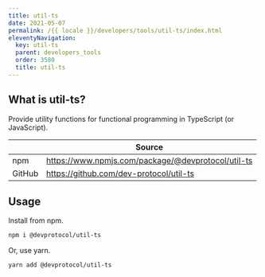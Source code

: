 ```yaml
---
title: util-ts
date: 2021-05-07
permalink: /{{ locale }}/developers/tools/util-ts/index.html
eleventyNavigation:
  key: util-ts
  parent: developers_tools
  order: 3580
  title: util-ts
---
```


## What is util-ts?

Provide utility functions for functional programming in TypeScript (or JavaScript).

|        | Source                                             |
| ------ | -------------------------------------------------- |
| npm    | https://www.npmjs.com/package/@devprotocol/util-ts |
| GitHub | https://github.com/dev-protocol/util-ts            |

## Usage

Install from npm.

```bash
npm i @devprotocol/util-ts
```

Or, use yarn.

```bash
yarn add @devprotocol/util-ts
```
